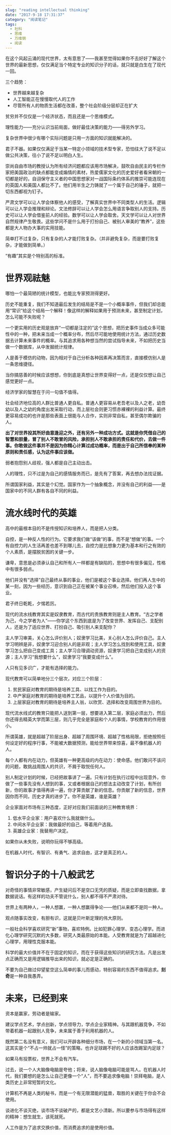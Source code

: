 ```yaml
---
slug: "reading intellectual thinking"
date: "2017-9-18 17:31:37"
category: "阅读笔记"
tags:
  - 社科
  - 思维
  - 万维钢
  - 阅读
---
```


在这个风起云涌的现代世界，太有意思了——我甚至觉得如果你不去好好了解这个世界的最新思想，仅仅满足当个特定专业的知识分子的话，就只就是白生在了现代一回。

三个趋势：

- 世界越来越复杂
- 人工智能正在慢慢取代人的工作
- 尽管所有人的物质生活都在改善，整个社会阶级分层却正在扩大

贫穷并不仅仅是一个经济状态，而且还是一个思维模式。

理性能力——充分认识当前局面，做好最佳决策的能力——得另外学习。

复杂世界中很少有哪个实际问题是只用一方面的知识就能解决的。

君子不器。如果仅仅满足于当某一特定小领域的技术型专家，恐怕往大了说不足以做公共决策，往小了说不足以明白人生。

崇尚自由市场的教授认为所有经济问题都应该用市场解决，鼓吹自由民主的专栏作家把美国政治的缺点都能变成煽情的素材，热爱儒家文化的历史爱好者看宋朝的一切都是好的，自诩保守主义者的中国思想家对一战国际条约体系的推崇可能连现在的英国人和美国人都比不了。他们用半生之力铸就了一个属于自己的锤子，就把一切东西都视为钉子。

严肃文学可以让人学会体察他人的感受，了解真实世界中不同类型人的生活。逻辑可以让人学会推理和辩论。文法修辞可以让人学会怎么用语言争取别人的支持。历史可以让人学会借鉴前人的经验。数学可以让人学会取舍。天文学可以让人对世界自然规律产生敬畏。这些学问不是什么用于打扮自己、被别人审美的“教养”，这些都是大人物办大事的实用技能。

简单打不过复杂，只有复杂的人才能打败复杂。（并非避免复杂，而是要打败复杂，才能做到简单。）

“有趣”其实是个特别高的标准。

# 世界观祛魅

哪怕一个最简陋的统计模型，也能比专家预测得更好。

历史不能重复，我们不知道最后发生的结局是不是一个小概率事件，但我们却总能用“常识”给这个结局一个解释！像这样的解释如果用于预测未来，甚至制定计划，怎么可能不失败呢？

一个更实用的历史观是放弃“一切都是注定的”这个思想，把历史事件当成众多可能性中的一种，把未来当成一个概率分布，然后尽可能地使用统计方法，通过历史数据去计算未来事件的概率。与其追求用各种想当然的尝试指导未来，不如把历史当做一个数据库，从中发掘统计规律。

人是善于模仿的动物，因为相对于自己分析各种因素再决策而言，直接模仿别人是一条思维捷径。

当你搞慈善的时候应该想想，你到底是真想让世界变得好一点，还是仅仅想让自己感觉更好一点。

经济学家的智慧在于问一句值不值得。

社会经济地位高的人群比普通人更自私。普通人更容易从老吾老以及人之老，幼吾幼以及人之幼的角度出发采取行动，而上层社会则更习惯赤裸裸的利益计算。最终更容易成功的也许是那些表面上很能与人合作，实则非常自私，甚至偶尔欺骗的人。

**出了对世界投其所好曲意逢迎之外，还有另外一种成功方式。这就是你凭借自己的智慧和胆量，冒了别人不敢冒的风险，承担别人不敢承担的责任和代价，去做一件事。你敢做这件事并不是因为你精心计算过成功概率，而是出于自己所信奉的某种原则和责任感，认为这件事应该做。**

弱者抱怨别人歧视，强人都是自己主动出击。

人的理性，只不过是为自己的感情服务而已，是先有了答案，再去想办法找证据。

所谓国家利益，其实是个幻觉。国家作为一个抽象概念，并没有自己的利益——是国家中的不同人群有各自不同的利益。

# 流水线时代的英雄

高中的最根本目的不是传授知识和培养人，而是把人分类。

自控，是一种反人性的行为。它要求我们做“该做”的事，而不是“想做”的事。一个有自控力的人生活再差也差不到哪儿去，自控力是比想象力更为基本和行之有效的个人素质，是摆脱贫困的关键一步。

谦卑，意思是必须承认自己和所有人一样都是有缺陷的，思想中有很多偏见，性格中有很多弱点。

他们并没有“选择”自己最终从事的事业，他们是被这个事业选择。他们再人生中的某一刻，因为一些经历，意识到自己正在被某个事业召唤，然后他们投入这个事业。

君子终日乾乾，夕惕若厉。

现代的流水线教育其实是奴隶教育，而古代的贵族教育则是主人教育。“古之学者为己，今之学者为人”——你学这个东西到底是为了改变世界、发挥自己、支配别人，还是为了适应世界、打扮自己、吸引别人来支配你？

主人学习审美，关心怎么评价别人；奴隶学习比美，关心别人怎么评价自己。主人学习明辨是非，奴隶学习迎合别人的是非观；主人学习怎么找到和使用工具，奴隶学习怎么把自己变成工具；主人学习合理调动资源，奴隶学习把自己变成别人的资源；主人学习“我想要什么”，奴隶学习“我要变成什么”。

人只有见多识广，才能有选择的能力。

现代教育可以简单地分三个层次，对应三个阶层：

1. 贫民家庭对教育的期待是培养工具、以找工作为目的。
2. 中产家庭对教育的期待是培养工艺品，以提升个人价值为目的。
3. 上层家庭对教育的期待是培养主人翁，以欣赏、选择和改变周围世界为目的。

现代流水线式的教育只能把人送到第一层，想要进入第二层，家庭必须出力，然后你还得去精英大学而第三层，则几乎完全是家庭和个人的事情，学校教育的作用很小。

所谓英雄，就是超越了阶层出身、超越了周围环境、超越了性格局限，拒绝按照任何设定好的程序行事，不能被大数据预测，能给世界带来惊喜，最不像机器人的人。

每个人都有内在动力，但英雄有一种更高级的内在动力：使命感。他们敢问不该问的问题，敢挑战周围人的共识，不屑于取悦任何人。

别人制定计划的时候，已经把故事讲了一遍。只有计划在执行过程中出现意外，你做了一些事先没有人想到的事，又或者根据自己的想法主动改变了计划，有所创新，你的故事才值得再讲一遍，你才算贡献了新的信息。你贡献了新的信息，世界因你而不同，历史才真的进步了。你不是英雄，谁是英雄？

企业家面对市场有三种态度，正好对应我们前面说的三种教育境界：

1. 低水平企业家：用户喜欢什么我就做什么。
2. 中间水平企业家：我做最好的自己，等着用户选我。
3. 英雄企业家：我替用户决定。

如果你从未失败，说明你玩得不够高级。

在机器人时代，有智识、有勇气、追求自由，这才是真正的人。

# 智识分子的十八般武艺

对奇怪的事情非常敏感，产生疑问后不是空口无凭的质疑，而是立即查找数据，拿数据说话。有这样的功夫不管说什么，别人都不得不严肃对待。

世界上有两种人，一种人想赢，一种人想赢得争论——他们从来都不是同一种人。

观点随事实改变，有胆有识，这就是贝叶斯定理的伟大原则。

一般社会科学喜欢研究“新”事物，喜欢特例。比如犯罪心理学、变态心理学。而进化心理学研究沉默的大多数，研究人类最原始的本能。人受教育就是为了超越进化心理学，用理性克服本能。

科学的最大价值并不在于固定的知识，而在于获得这些知识的研究方法。凡是出发点正确而又是用逻辑推导出来的知识，就必定是正确的。

不要为自己做过仰望星空这么简单的事儿而感动，特别容易的东西不值得追求。**刻奇**是一种自我愚弄。

# 未来，已经到来

资本是赢家，劳动者是输家。

建议学点艺术，学点创新，学点领导力，学点企业家精神。与其跟机器竞争，不如带着机器一起跟别人竞争，未来属于善于利用机器的人。

既然第二名没有意义，我们可以开辟各种细分市场，在一个新的小领域当第一名。这其实是个“不占一帅就占一怪”的策略，也许足球踢不好的人应该改踢室内足球？

如果马有投票权，世界上不会有汽车。

过去，说一个人大脑像电脑是夸他；将来，说人脑像电脑可能是骂人。在机器人时代，我们要想的是怎么让自己更像一个“人”，而不要追求像电脑！崇拜电脑，是人类历史上非常短暂的文化。

计算机不再是人类的秘书，而是一个有无限潜能的猛兽，取胜的关键在于你会不会使用。

谈进化不谈灭绝，谈市场不谈破产的，都是文艺小清新。所以要参与市场得有这样的精神：想生就生，该死就死。

人工作是为了追求交换价值，而消费追求的是使用价值。
